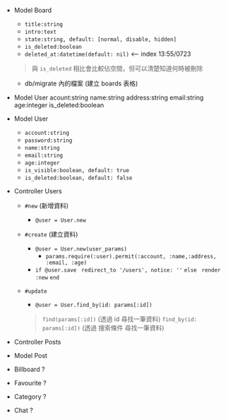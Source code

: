 - Model Board
  - `title:string`
  - `intro:text`
  - `state:string, default: [normal, disable, hidden]`
  - `is_deleted:boolean`
  - `deleted_at:datetime(default: nil)` <-- index 13:55/0723
  > 與 `is_deleted` 相比會比較佔空間，但可以清楚知道何時被刪除

  - db/migrate 內的檔案 (建立 boards 表格)

- Model User acount:string name:string address:string email:string age:integer is_deleted:boolean 
- Model User
  - `account:string`
  - `password:string`
  - `name:string`
  - `email:string`
  - `age:integer`
  - `is_visible:boolean, default: true`
  - `is_deleted:boolean, default: false`

- Controller Users
  - `#new` (新增資料)
    - `@user = User.new`

  - `#create` (建立資料)
    - `@user = User.new(user_params)`
      - `params.require(:user).permit(:account, :name,:address, :email, :age)`
    - `if @user.save`
      ` redirect_to '/users', notice: ''`
      `else`
      ` render :new`
      `end`

  - `#update`
    - `@user = User.find_by(id: params[:id])`
    > `find(params[:id])` (透過 id 尋找一筆資料)
    > `find_by(id: params[:id])` (透過 搜索條件 尋找一筆資料)

- Controller Posts


- Model Post 





- Billboard ?
- Favourite ?
- Category ?
- Chat ?

